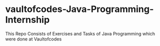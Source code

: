# vaultofcodes-Java-Programming-Internship
This Repo Consists of Exercises and Tasks of Java Programming which were done at Vaultofcodes
